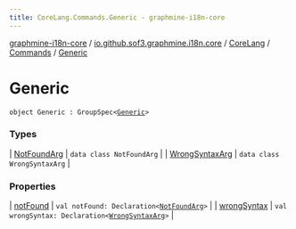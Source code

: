 ```yaml
---
title: CoreLang.Commands.Generic - graphmine-i18n-core
---
```


[graphmine-i18n-core](../../../../index.html) / [io.github.sof3.graphmine.i18n.core](../../../index.html) / [CoreLang](../../index.html) / [Commands](../index.html) / [Generic](./index.html)

# Generic

`object Generic : GroupSpec<`[`Generic`](./index.html)`>`

### Types

| [NotFoundArg](-not-found-arg/index.html) | `data class NotFoundArg` |
| [WrongSyntaxArg](-wrong-syntax-arg/index.html) | `data class WrongSyntaxArg` |

### Properties

| [notFound](not-found.html) | `val notFound: Declaration<`[`NotFoundArg`](-not-found-arg/index.html)`>` |
| [wrongSyntax](wrong-syntax.html) | `val wrongSyntax: Declaration<`[`WrongSyntaxArg`](-wrong-syntax-arg/index.html)`>` |

